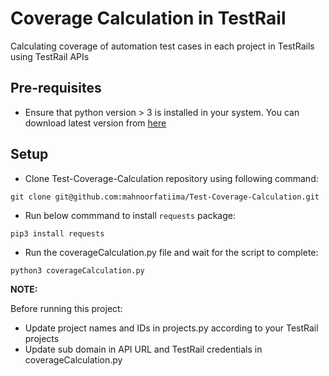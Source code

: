 # Coverage Calculation in TestRail

Calculating coverage of automation test cases in each project in TestRails using TestRail APIs

## Pre-requisites

* Ensure that python version > 3 is installed in your system. You can download latest version from [here](https://www.python.org/downloads/)

## Setup

* Clone Test-Coverage-Calculation repository using following command:
```
git clone git@github.com:mahnoorfatiima/Test-Coverage-Calculation.git
```

* Run below commmand to install `requests` package:
```
pip3 install requests
```

* Run the coverageCalculation.py file and wait for the script to complete:
```
python3 coverageCalculation.py
```

**NOTE:**

Before running this project: 

* Update project names and IDs in projects.py according to your TestRail projects
* Update sub domain in API URL and TestRail credentials in coverageCalculation.py
